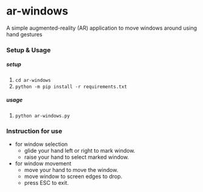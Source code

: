 # ar-windows
A simple augmented-reality (AR) application to move windows around using hand gestures

### Setup & Usage
##### setup
1. `cd ar-windows` 
2. `python -m pip install -r requirements.txt`
##### usage
1. `python ar-windows.py`

### Instruction for use
   - for window selection
        - glide your hand left or right to mark window.
        - raise your hand to select marked window.
   - for window movement
        - move your hand to move the window.
        - move window to screen edges to drop.
        - press ESC to exit.
